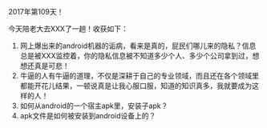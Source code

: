 2017年第109天！

今天陪老大去XXX了一趟！收获如下：

1. 网上爆出来的android机器的诟病，看来是真的，屁民们哪儿来的隐私？信息总是被XXX监控着，你的隐私信息被不知道多少个人、多少个公司拿到过，想想还真是可悲！
2. 牛逼的人有牛逼的道理，不仅是深耕于自己的专业领域，而且还在各个领域里都能开花儿结果，一顿说真是让我心服口服，知道的知识真多，我就要成为这样的人！
3. 如何从android的一个宿主apk里，安装子apk？
4. apk文件是如何被安装到android设备上的？

